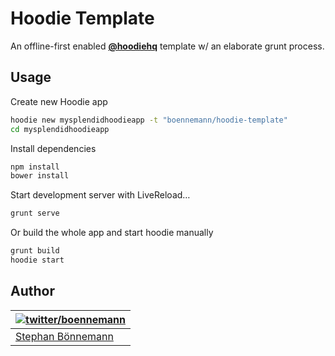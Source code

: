 # Hoodie Template

An offline-first enabled **[@hoodiehq](https://github.com/hoodiehq)** template w/ an elaborate grunt process.

## Usage

Create new Hoodie app

```bash
hoodie new mysplendidhoodieapp -t "boennemann/hoodie-template"
cd mysplendidhoodieapp
```

Install dependencies

```bash
npm install
bower install
```

Start development server with LiveReload…

```bash
grunt serve
```

Or build the whole app and start hoodie manually

```bash
grunt build
hoodie start
```

## Author
| [![twitter/boennemann](http://gravatar.com/avatar/29e45e7e0bf9561770aae5818f139c80?s=70)](https://twitter.com/boennemann "Follow @boennemann on Twitter") |
|---|
| [Stephan Bönnemann](http://boennemann.me/) |
